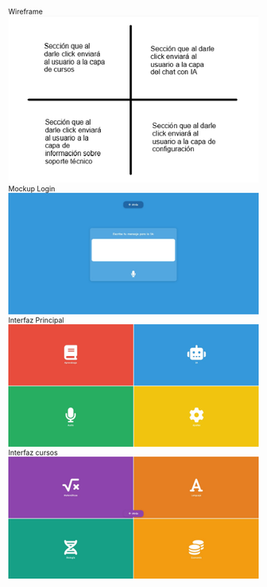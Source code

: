Wireframe
![Wireframe_interfaz_principal](/interfaces/Captura%20de%20pantalla%202025-10-15%20185818.png)
Mockup
Login
![Mockup_login](/interfaces/WhatsApp%20Image%202025-10-15%20at%2011.49.31%20AM.jpeg)
Interfaz Principal
![Mockup_interfaz_principal](/interfaces/WhatsApp%20Image%202025-10-15%20at%2011.48.57%20AM.jpeg)
Interfaz cursos
![Mockup_interfaz_cursos](/interfaces/WhatsApp%20Image%202025-10-15%20at%2011.49.14%20AM.jpeg)